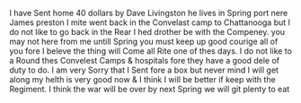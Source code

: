 I have Sent home 40 dollars by Dave Livingston he lives in Spring port nere James preston  I mite went back in the Convelast camp to Chattanooga but I do not like to go back in the Rear I hed drother be with the Compeney. you may not here from me untill Spring you must keep up good courige all of you fore I beleve the thing will Come all Rite one of thes days. I do not like to a Round thes Convelest Camps & hospitals fore they have a good dele of duty to do. I am very Sorry that I Sent fore a box but never mind I will get along my helth is very good now & I think I will be better if keep with the Regiment. I think the war will be over by next Spring we will git plenty to eat